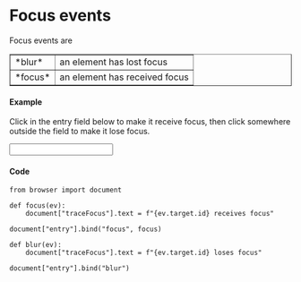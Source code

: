 Focus events
============

<script type="text/python">
from browser import document as doc
from browser import alert
</script>

Focus events are

<table cellpadding=3 border=1>
<tr>
<td>*blur*</td>
<td>an element has lost focus
</td>
</tr>

<tr>
<td>*focus*</td><td>an element has received focus</td>
</tr>

</table>

#### Example

Click in the entry field below to make it receive focus, then click somewhere
outside the field to make it lose focus.

<p><input id="entry" autocomplete="off">&nbsp;
<span id="traceFocus">&nbsp;</span>

#### Code

```exec_on_load
from browser import document

def focus(ev):
    document["traceFocus"].text = f"{ev.target.id} receives focus"

document["entry"].bind("focus", focus)

def blur(ev):
    document["traceFocus"].text = f"{ev.target.id} loses focus"

document["entry"].bind("blur")
```
